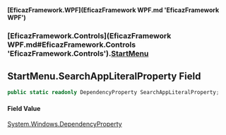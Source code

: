 #### [EficazFramework.WPF](EficazFramework WPF.md 'EficazFramework WPF')
### [EficazFramework.Controls](EficazFramework WPF.md#EficazFramework.Controls 'EficazFramework.Controls').[StartMenu](EficazFramework.Controls/StartMenu.md 'EficazFramework.Controls.StartMenu')

## StartMenu.SearchAppLiteralProperty Field

```csharp
public static readonly DependencyProperty SearchAppLiteralProperty;
```

#### Field Value
[System.Windows.DependencyProperty](https://docs.microsoft.com/en-us/dotnet/api/System.Windows.DependencyProperty 'System.Windows.DependencyProperty')